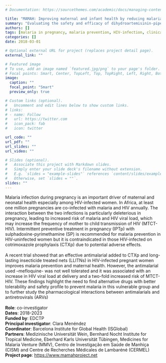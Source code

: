 ```yaml
---
# Documentation: https://sourcethemes.com/academic/docs/managing-content/

title: "MAMAH: Improving maternal and infant health by reducing malaria risks in African women"
summary: "Evaluating the safety and efficacy of dihydroartemisinin-piperaquine for intermittent preventive treatment of malaria in HIV-infected pregnant women."
authors: []
tags: [malaria in pregnancy, malaria prevention, HIV-infection, clinical trials]
categories: []
date: 2018-03-01

# Optional external URL for project (replaces project detail page).
external_link: ""

# Featured image
# To use, add an image named `featured.jpg/png` to your page's folder.
# Focal points: Smart, Center, TopLeft, Top, TopRight, Left, Right, BottomLeft, Bottom, BottomRight.
image:
  caption: ""
  focal_point: "Smart"
  preview_only: true

# Custom links (optional).
#   Uncomment and edit lines below to show custom links.
# links:
# - name: Follow
#   url: https://twitter.com
#   icon_pack: fab
#   icon: twitter

url_code: ""
url_pdf: ""
url_slides: ""
url_video: ""

# Slides (optional).
#   Associate this project with Markdown slides.
#   Simply enter your slide deck's filename without extension.
#   E.g. `slides = "example-slides"` references `content/slides/example-slides.md`.
#   Otherwise, set `slides = ""`.
slides: ""
---
```

Malaria infection during pregnancy is an important driver of maternal and neonatal health especially among HIV-infected women. In Africa, at least one million pregnancies are co-infected with malaria and HIV annually. The interaction between the two infections is particularly deleterious in pregnancy, leading to increased risk of malaria and HIV viral load, which may increase the frequency of mother to child transmission of HIV (MTCT-HIV). Intermittent preventive treatment in pregnancy (IPTp) with sulphadoxine-pyrimethamine (SP) is recommended for malaria prevention in HIV-uninfected women but it is contraindicated in those HIV-infected on cotrimoxazole prophylaxis (CTXp) due to potential adverse effects.</br>
</br>
A recent trial showed that an effective antimalarial added to CTXp and long-lasting insecticide treated nets (LLITNs) in HIV-infected pregnant women improves malaria prevention and maternal health. However, the antimalarial used –mefloquine- was not well tolerated and it was associated with an increase in HIV viral load at delivery and a two-fold increased risk of MTCT-HIV. These findings highlight the need to find alternative drugs with better tolerability and safety profile to prevent malaria in this vulnerable group and to further study the pharmacological interactions between antimalarials and antiretrovirals (ARVs)</br>
</br>
**Role**: co-investigator</br>
**Dates**: 2018-2023</br>
**Funded by**: EDCTP</br>
**Principal investigator**: Clara Menéndez</br>
**Coordinator**: Barcelona Institute for Global Health (ISGlobal)</br>
**Partners**: Medizinische Universität Wein, Bernhard Nocht Institute for Tropical Medicine, Eberhard Karls Universität Tübingen, Medicines for Malaria Venture (MMV), Centro de Investigação em Saúde de Manhiça (CISM) and Centre de Recherches Médicales de Lambaréné (CERMEL)</br>
**Project page**: https://www.mamahproject.net
